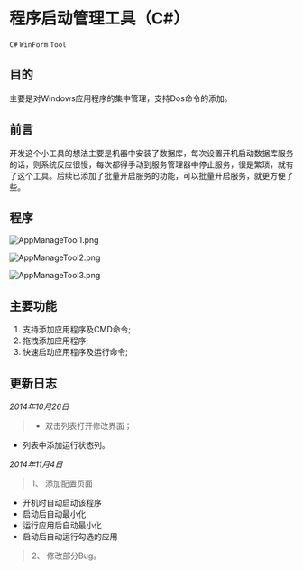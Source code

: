 # 程序启动管理工具（C#）

`C#` `WinForm` `Tool` 

## 目的
主要是对Windows应用程序的集中管理，支持Dos命令的添加。

## 前言
开发这个小工具的想法主要是机器中安装了数据库，每次设置开机启动数据库服务的话，则系统反应很慢，每次都得手动到服务管理器中停止服务，很是繁琐，就有了这个工具。后续已添加了批量开启服务的功能，可以批量开启服务，就更方便了些。

## 程序
![AppManageTool1.png](http://images.cnblogs.com/cnblogs_com/hdkn235/713397/o_AppManageTool1.png)

![AppManageTool2.png](http://images.cnblogs.com/cnblogs_com/hdkn235/713397/o_AppManageTool2.png)

![AppManageTool3.png](http://images.cnblogs.com/cnblogs_com/hdkn235/713397/o_AppManageTool3.png)

## 主要功能
1. 支持添加应用程序及CMD命令;
2. 拖拽添加应用程序;
3. 快速启动应用程序及运行命令;

## 更新日志

*2014年10月26日*

>* 双击列表打开修改界面；  
* 列表中添加运行状态列。  

*2014年11月4日*

>1、 添加配置页面  
>
*	开机时自动启动该程序  
*	启动后自动最小化  
*	运行应用后自动最小化  
*	启动后自动运行勾选的应用  

>2、 修改部分Bug。


